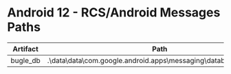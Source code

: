# Android 12 - RCS/Android Messages Paths

| **Artifact** | **Path**                                                         |
|--------------|------------------------------------------------------------------|
| bugle_db     | .\data\data\com.google.android.apps\messaging\databases\bugle_db |